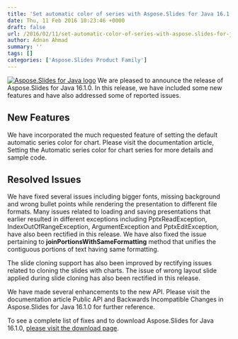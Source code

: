 ```yaml
---
title: 'Set automatic color of series with Aspose.Slides for Java 16.1.0'
date: Thu, 11 Feb 2016 10:23:46 +0000
draft: false
url: /2016/02/11/set-automatic-color-of-series-with-aspose.slides-for-java-16.1.0/
author: Adnan Ahmad
summary: ''
tags: []
categories: ['Aspose.Slides Product Family']
---
```


[![][1]](https://blog.aspose.com/wp-content/uploads/sites/2/2013/08/aspose-Slides-for-Java_100.png) We are pleased to announce the release of Aspose.Slides for Java 16.1.0. In this release, we have included some new features and have also addressed some of reported issues.

## New Features

We have incorporated the much requested feature of setting the default automatic series color for chart. Please visit the documentation article, Setting the Automatic series color for chart series for more details and sample code.

## Resolved Issues

We have fixed several issues including bigger fonts, missing background and wrong bullet points while rendering the presentation to different file formats. Many issues related to loading and saving presentations that earlier resulted in different exceptions including PptxReadException, IndexOutOfRangeException, ArgumentException and PptxEditException, have also been rectified in this release. We have also fixed the issue pertaining to **joinPortionsWithSameFormatting** method that unifies the contiguous portions of text having same formatting.

The slide cloning support has also been improved by rectifying issues related to cloning the slides with charts. The issue of wrong layout slide applied during slide cloning has also been rectified in this release.

We have made several enhancements to the new API. Please visit the documentation article Public API and Backwards Incompatible Changes in Aspose.Slides for Java 16.1.0 for further reference.

To see a complete list of fixes and to download Aspose.Slides for Java 16.1.0, [please visit the download page][2].




[1]: https://blog.aspose.com/wp-content/uploads/sites/2/2013/08/aspose-Slides-for-Java_100.png "Aspose.Slides for Java logo"
[2]: https://blog.aspose.com/





